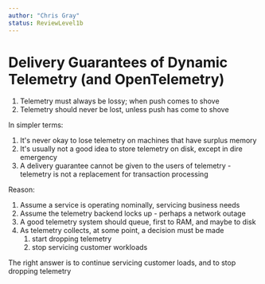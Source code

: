 ```yaml
---
author: "Chris Gray"
status: ReviewLevel1b
---
```


# Delivery Guarantees of Dynamic Telemetry (and OpenTelemetry)

1. Telemetry must always be lossy; when push comes to shove
1. Telemetry should never be lost, unless push has come to shove

In simpler terms:

1. It's never okay to lose telemetry on machines that have surplus memory
1. It's usually not a good idea to store telemetry on disk, except in dire
   emergency
1. A delivery guarantee cannot be given to the users of telemetry - telemetry is
   not a replacement for transaction processing

Reason:

1. Assume a service is operating nominally, servicing business needs
1. Assume the telemetry backend locks up - perhaps a network outage
1. A good telemetry system should queue, first to RAM, and maybe to disk
1. As telemetry collects, at some point, a decision must be made
   1. start dropping telemetry
   1. stop servicing customer workloads

The right answer is to continue servicing customer loads, and to stop dropping
telemetry
